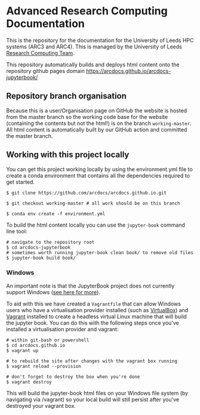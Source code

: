 # Advanced Research Computing Documentation

This is the repository for the documentation for the University of Leeds HPC systems (ARC3 and ARC4). This is managed by the University of Leeds [Research Computing Team](https://arcleeds.github.io).

This repository automatically builds and deploys html content onto the repository github pages domain https://arcdocs.github.io/arcdocs-jupyterbook/

## Repository branch organisation

Because this is a user/Organisation page on GitHub the website is hosted from the master branch so the working code base for the website (containing the contents but not the html!) is on the branch `working-master`. All html content is automatically built by our GitHub action and committed the master branch.

## Working with this project locally

You can get this project working locally by using the environment.yml file to create a conda environment that contains all the dependencies required to get started.

```{bash}
$ git clone https://github.com/arcdocs/arcdocs.github.io.git

$ git checkout working-master # all work should be on this branch

$ conda env create -f environment.yml
```

To build the html content locally you can use the `jupyter-book` command line tool:

```{bash}
# navigate to the repository root
$ cd arcdocs-jupyterbook
# sometimes worth running jupyter-book clean book/ to remove old files
$ jupyter-book build book/
```
### Windows

An important note is that the JupyterBook project does not currently support Windows ([see here for more](https://jupyterbook.org/advanced/advanced.html#working-on-windows)).

To aid with this we have created a `Vagrantfile` that can allow Windows users who have a virtualisation provider installed (such as [VirtualBox](https://www.virtualbox.org/)) and [Vagrant](https://www.vagrantup.com/) installed to create a headless virtual Linux machine that will build the jupyter book. You can do this with the following steps once you've installed a virtualisation provider and vagrant:
```
# within git-bash or powershell
$ cd arcdocs.github.io
$ vagrant up

# to rebuild the site after changes with the vagrant box running
$ vagrant reload --provision

# don't forget to destroy the box when you're done
$ vagrant destroy
```

This will build the jupyter-book html files on your Windows file system (by navigating via /vagrant) so your local build will still persist after you've destroyed your vagrant box.
